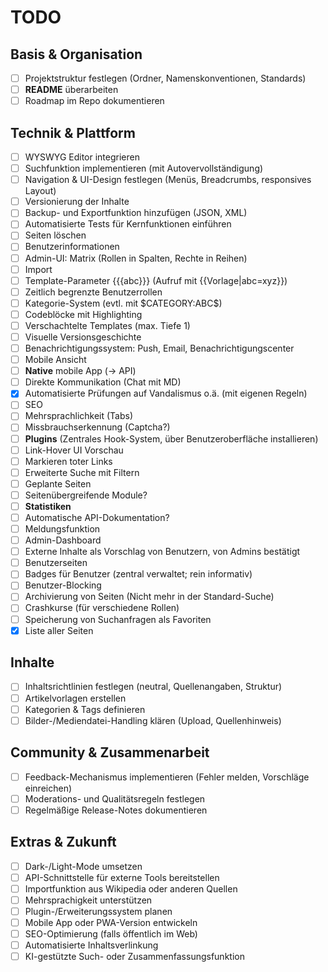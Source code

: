# TODO

## Basis & Organisation

-   [ ] Projektstruktur festlegen (Ordner, Namenskonventionen, Standards)
-   [ ] **README** überarbeiten
-   [ ] Roadmap im Repo dokumentieren

## Technik & Plattform

-   [ ] WYSWYG Editor integrieren
-   [ ] Suchfunktion implementieren (mit Autovervollständigung)
-   [ ] Navigation & UI-Design festlegen (Menüs, Breadcrumbs, responsives Layout)
-   [ ] Versionierung der Inhalte
-   [ ] Backup- und Exportfunktion hinzufügen (JSON, XML)
-   [ ] Automatisierte Tests für Kernfunktionen einführen
-   [ ] Seiten löschen
-   [ ] Benutzerinformationen
-   [ ] Admin-UI: Matrix (Rollen in Spalten, Rechte in Reihen)
-   [ ] Import
-   [ ] Template-Parameter {{{abc}}} (Aufruf mit {{Vorlage|abc=xyz}})
-   [ ] Zeitlich begrenzte Benutzerrollen
-   [ ] Kategorie-System (evtl. mit \$CATEGORY:ABC\$)
-   [ ] Codeblöcke mit Highlighting
-   [ ] Verschachtelte Templates (max. Tiefe 1)
-   [ ] Visuelle Versionsgeschichte
-   [ ] Benachrichtigungssystem: Push, Email, Benachrichtigungscenter
-   [ ] Mobile Ansicht
-   [ ] **Native** mobile App (-> API)
-   [ ] Direkte Kommunikation (Chat mit MD)
-   [x] Automatisierte Prüfungen auf Vandalismus o.ä. (mit eigenen Regeln)
-   [ ] SEO
-   [ ] Mehrsprachlichkeit (Tabs)
-   [ ] Missbrauchserkennung (Captcha?)
-   [ ] **Plugins** (Zentrales Hook-System, über Benutzeroberfläche installieren)
-   [ ] Link-Hover UI Vorschau
-   [ ] Markieren toter Links
-   [ ] Erweiterte Suche mit Filtern
-   [ ] Geplante Seiten
-   [ ] Seitenübergreifende Module?
-   [ ] **Statistiken**
-   [ ] Automatische API-Dokumentation?
-   [ ] Meldungsfunktion
-   [ ] Admin-Dashboard
-   [ ] Externe Inhalte als Vorschlag von Benutzern, von Admins bestätigt
-   [ ] Benutzerseiten
-   [ ] Badges für Benutzer (zentral verwaltet; rein informativ)
-   [ ] Benutzer-Blocking
-   [ ] Archivierung von Seiten (Nicht mehr in der Standard-Suche)
-   [ ] Crashkurse (für verschiedene Rollen)
-   [ ] Speicherung von Suchanfragen als Favoriten
-   [x] Liste aller Seiten

## Inhalte

-   [ ] Inhaltsrichtlinien festlegen (neutral, Quellenangaben, Struktur)
-   [ ] Artikelvorlagen erstellen
-   [ ] Kategorien & Tags definieren
-   [ ] Bilder-/Mediendatei-Handling klären (Upload, Quellenhinweis)

## Community & Zusammenarbeit

-   [ ] Feedback-Mechanismus implementieren (Fehler melden, Vorschläge einreichen)
-   [ ] Moderations- und Qualitätsregeln festlegen
-   [ ] Regelmäßige Release-Notes dokumentieren

## Extras & Zukunft

-   [ ] Dark-/Light-Mode umsetzen
-   [ ] API-Schnittstelle für externe Tools bereitstellen
-   [ ] Importfunktion aus Wikipedia oder anderen Quellen
-   [ ] Mehrsprachigkeit unterstützen
-   [ ] Plugin-/Erweiterungssystem planen
-   [ ] Mobile App oder PWA-Version entwickeln
-   [ ] SEO-Optimierung (falls öffentlich im Web)
-   [ ] Automatisierte Inhaltsverlinkung
-   [ ] KI-gestützte Such- oder Zusammenfassungsfunktion
